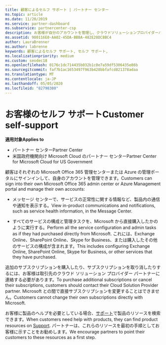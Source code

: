 ```yaml
---
title: 顧客によるセルフ サポート | パートナー センター
ms.topic: article
ms.date: 11/20/2019
ms.service: partner-dashboard
ms.subservice: partnercenter-csp
description: お客様が自分のアカウントを管理し、クラウドソリューションプロバイダーパートナーに連絡する必要があるタイミングと場所について説明します。
ms.assetid: 980116E0-AA02-45DA-BBBA-482E28DC8BC4
author: LauraBrenner
ms.author: labrenne
keywords: 顧客によるセルフ サポート, セルフ サポート,
ms.localizationpriority: medium
ms.custom: seodec18
ms.openlocfilehash: 0176c1dc714435b032b1c0e7a59df5306435e86b
ms.sourcegitcommit: faf7b1ac1653497f963b428bbfafcd821378adaa
ms.translationtype: MT
ms.contentlocale: ja-JP
ms.lasthandoff: 05/05/2020
ms.locfileid: "82798380"
---
```

# <a name="customer-self-support"></a><span data-ttu-id="2c293-104">お客様のセルフ サポート</span><span class="sxs-lookup"><span data-stu-id="2c293-104">Customer self-support</span></span>

<span data-ttu-id="2c293-105">**適用対象**</span><span class="sxs-lookup"><span data-stu-id="2c293-105">**Applies to**</span></span>

-  <span data-ttu-id="2c293-106">パートナー センター</span><span class="sxs-lookup"><span data-stu-id="2c293-106">Partner Center</span></span>
-  <span data-ttu-id="2c293-107">米国政府機関向け Microsoft Cloud のパートナー センター</span><span class="sxs-lookup"><span data-stu-id="2c293-107">Partner Center for Microsoft Cloud for US Government</span></span>


<span data-ttu-id="2c293-108">顧客はそれぞれの Microsoft Office 365 管理センターまたは Azure の管理ポータルにサインインして、自身のアカウントを管理できます。</span><span class="sxs-lookup"><span data-stu-id="2c293-108">Customers can sign into their own Microsoft Office 365 admin center or Azure Management portal and manage their own accounts:</span></span>

-   <span data-ttu-id="2c293-109">メッセージ センターで、サービスの正常性に関する情報など、製品内の通信や通知を表示する。</span><span class="sxs-lookup"><span data-stu-id="2c293-109">View in-product communications and notifications, such as service health information, in the Message Center.</span></span>

-   <span data-ttu-id="2c293-110">すべてのサービスの構成と管理タスクを、Microsoft から直接購入したかのように実行する。</span><span class="sxs-lookup"><span data-stu-id="2c293-110">Perform all the service configuration and admin tasks as if they had purchased directly from Microsoft.</span></span> <span data-ttu-id="2c293-111">これには、Exchange Online、SharePoint Online、Skype for Business、または購入したその他のサービスの構成が含まれます。</span><span class="sxs-lookup"><span data-stu-id="2c293-111">This includes configuring Exchange Online, SharePoint Online, Skype for Business, or other services that they have purchased.</span></span>

<span data-ttu-id="2c293-112">追加のサブスクリプションを購入したり、サブスクリプションを取り消したりするには、お客様は取引先のクラウド ソリューション プロバイダー パートナーに連絡する必要があります。</span><span class="sxs-lookup"><span data-stu-id="2c293-112">To purchase additional subscriptions or cancel their subscriptions, customers should contact their Cloud Solution Provider partner.</span></span> <span data-ttu-id="2c293-113">Microsoft との間で直接サブスクリプションを変更することはできません。</span><span class="sxs-lookup"><span data-stu-id="2c293-113">Customers cannot change their own subscriptions directly with Microsoft.</span></span>

<span data-ttu-id="2c293-114">お客様に製品のヘルプを必要としている場合、[サポート](https://partnercenter.microsoft.com/partner/support)で製品のリソースを検索できます。</span><span class="sxs-lookup"><span data-stu-id="2c293-114">When customers need help with products, they can find product resources on [Support](https://partnercenter.microsoft.com/partner/support).</span></span> <span data-ttu-id="2c293-115">パートナーは、これらのリソースを最初の手順としてお客様に示すことをお勧めします。</span><span class="sxs-lookup"><span data-stu-id="2c293-115">We encourage partners to point their customers to these resources as a first step.</span></span>

 

 



